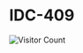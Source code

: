 # IDC-409

![Visitor Count](https://hits.seeyoufarm.com/api/count/incr/badge.svg?url=https://github.com/sidhu2690/IDC-409/&title=Visitor%20Count&edge_flat=true)
